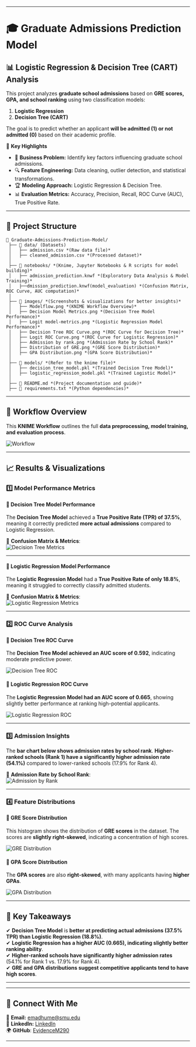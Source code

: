 
---

# **🎓 Graduate Admissions Prediction Model**
## **📊 Logistic Regression & Decision Tree (CART) Analysis**
This project analyzes **graduate school admissions** based on **GRE scores, GPA, and school ranking** using two classification models:
1. **Logistic Regression**
2. **Decision Tree (CART)**  

The goal is to predict whether an applicant **will be admitted (1) or not admitted (0)** based on their academic profile.

📌 **Key Highlights**
- 🏫 **Business Problem:** Identify key factors influencing graduate school admissions.
- 🔍 **Feature Engineering:** Data cleaning, outlier detection, and statistical transformations.
- 🏆 **Modeling Approach:** Logistic Regression & Decision Tree.
- 📊 **Evaluation Metrics:** Accuracy, Precision, Recall, ROC Curve (AUC), True Positive Rate.

---

## **📂 Project Structure**
```
📂 Graduate-Admissions-Prediction-Model/
 ├── 📂 data/ (Datasets)
 │   ├── admission.csv *(Raw data file)*
 │   ├── cleaned_admission.csv *(Processed dataset)*
 │  
 ├── 📂 notebooks/ *(Knime, Jupyter Notebooks & R scripts for model building)*
 │   ├── admission_prediction.knwf *(Exploratory Data Analysis & Model Training)*
 │   ├──dmission_prediction.knwf(model_evaluation) *(Confusion Matrix, ROC Curve, AUC computation)*
 │  
 ├── 📂 images/ *(Screenshots & visualizations for better insights)*
 │   ├── Modelflow.png *(KNIME Workflow Overview)*
 │   ├── Decision Model Metrics.png *(Decision Tree Model Performance)*
 │   ├── Logit model-metrics.png *(Logistic Regression Model Performance)*
 │   ├── Decision Tree ROC Curve.png *(ROC Curve for Decision Tree)*
 │   ├── Logit ROC Curve.png *(ROC Curve for Logistic Regression)*
 │   ├── Admission by rank.png *(Admission Rate by School Rank)*
 │   ├── Distribution of GRE.png *(GRE Score Distribution)*
 │   ├── GPA Distribution.png *(GPA Score Distribution)*
 │  
 ├── 📂 models/ *(Refer to the knime file)*
 │   ├── decision_tree_model.pkl *(Trained Decision Tree Model)*
 │   ├── logistic_regression_model.pkl *(Trained Logistic Model)*
 │  
 ├── 📜 README.md *(Project documentation and guide)*
 ├── 📜 requirements.txt *(Python dependencies)*
```

---

## **📌 Workflow Overview**
This **KNIME Workflow** outlines the full **data preprocessing, model training, and evaluation process**.

![Workflow](https://github.com/EvidenceM290/Graduate-Admissions-Prediction-Model/blob/main/images/Modelflow.png)

---

## **📈 Results & Visualizations**
### **1️⃣ Model Performance Metrics**
#### **🔹 Decision Tree Model Performance**
The **Decision Tree Model** achieved a **True Positive Rate (TPR) of 37.5%**, meaning it correctly predicted **more actual admissions** compared to Logistic Regression.

📌 **Confusion Matrix & Metrics**:  
![Decision Tree Metrics](https://github.com/EvidenceM290/Graduate-Admissions-Prediction-Model/blob/main/images/Decision%20Model%20Metrics.png)

---

#### **🔹 Logistic Regression Model Performance**
The **Logistic Regression Model** had a **True Positive Rate of only 18.8%**, meaning it struggled to correctly classify admitted students.

📌 **Confusion Matrix & Metrics**:  
![Logistic Regression Metrics](https://github.com/EvidenceM290/Graduate-Admissions-Prediction-Model/blob/main/images/Logit%20model-metrics.png)

---

### **2️⃣ ROC Curve Analysis**
#### **🔹 Decision Tree ROC Curve**
The **Decision Tree Model achieved an AUC score of 0.592**, indicating moderate predictive power.

![Decision Tree ROC](https://github.com/EvidenceM290/Graduate-Admissions-Prediction-Model/blob/main/images/Decision%20Tree%20ROC%20Curve.png)

#### **🔹 Logistic Regression ROC Curve**
The **Logistic Regression Model had an AUC score of 0.665**, showing slightly better performance at ranking high-potential applicants.

![Logistic Regression ROC](https://github.com/EvidenceM290/Graduate-Admissions-Prediction-Model/blob/main/images/Logit%20ROC%20Curve.png)

---

### **3️⃣ Admission Insights**
The **bar chart below shows admission rates by school rank**. **Higher-ranked schools (Rank 1) have a significantly higher admission rate (54.1%)** compared to lower-ranked schools (17.9% for Rank 4).

📌 **Admission Rate by School Rank**:  
![Admission by Rank](https://github.com/EvidenceM290/Graduate-Admissions-Prediction-Model/blob/main/images/Admission%20by%20rank.png)

---

### **4️⃣ Feature Distributions**
#### **🔹 GRE Score Distribution**
This histogram shows the distribution of **GRE scores** in the dataset. The scores are **slightly right-skewed**, indicating a concentration of high scores.

![GRE Distribution](https://github.com/EvidenceM290/Graduate-Admissions-Prediction-Model/blob/main/images/Distribution%20of%20GRE.png)

#### **🔹 GPA Score Distribution**
The **GPA scores** are also **right-skewed**, with many applicants having **higher GPAs**.

![GPA Distribution](https://github.com/EvidenceM290/Graduate-Admissions-Prediction-Model/blob/main/images/GPA%20Distribution.png)

---

## **🔹 Key Takeaways**
✔ **Decision Tree Model** is **better at predicting actual admissions (37.5% TPR) than Logistic Regression (18.8%)**.  
✔ **Logistic Regression has a higher AUC (0.665), indicating slightly better ranking ability**.  
✔ **Higher-ranked schools have significantly higher admission rates** (54.1% for Rank 1 vs. 17.9% for Rank 4).  
✔ **GRE and GPA distributions suggest competitive applicants tend to have high scores**.  

---

---

## 📩 **Connect With Me**
📧 **Email:** emadhume@smu.edu  
🔗 **LinkedIn:** [LinkedIn](https://www.linkedin.com/in/evidence-madhume-874540204/)  
🌍 **GitHub**: [EvidenceM290](https://github.com/EvidenceM290)  


---

